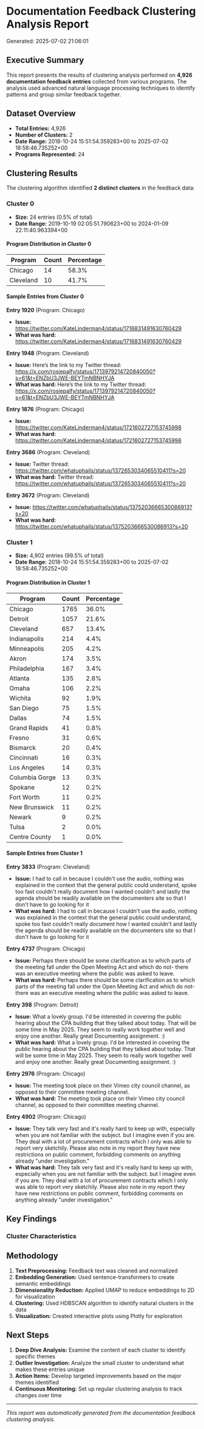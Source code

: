 # Documentation Feedback Clustering Analysis Report

Generated: 2025-07-02 21:06:01

## Executive Summary

This report presents the results of clustering analysis performed on **4,926 documentation feedback entries** collected from various programs. The analysis used advanced natural language processing techniques to identify patterns and group similar feedback together.

## Dataset Overview

- **Total Entries:** 4,926
- **Number of Clusters:** 2
- **Date Range:** 2018-10-24 15:51:54.359283+00 to 2025-07-02 18:58:46.735252+00
- **Programs Represented:** 24

## Clustering Results

The clustering algorithm identified **2 distinct clusters** in the feedback data:


### Cluster 0

- **Size:** 24 entries (0.5% of total)
- **Date Range:** 2019-10-19 02:05:51.790623+00 to 2024-01-09 22:11:40.963394+00

#### Program Distribution in Cluster 0

| Program | Count | Percentage |
|---------|-------|------------|
| Chicago | 14 | 58.3% |
| Cleveland | 10 | 41.7% |

#### Sample Entries from Cluster 0

**Entry 1920** (Program: Chicago)
- **Issue:** https://twitter.com/KateLinderman4/status/1716831491630760429
- **What was hard:** https://twitter.com/KateLinderman4/status/1716831491630760429

**Entry 1948** (Program: Cleveland)
- **Issue:** Here’s the link to my Twitter thread: https://x.com/rosiepalfy/status/1713979214720840050?s=61&t=ENZbU3JWE-BEYTmNBNHYJA
- **What was hard:** Here’s the link to my Twitter thread: https://x.com/rosiepalfy/status/1713979214720840050?s=61&t=ENZbU3JWE-BEYTmNBNHYJA

**Entry 1876** (Program: Chicago)
- **Issue:** https://twitter.com/KateLinderman4/status/1721602727153745998
- **What was hard:** https://twitter.com/KateLinderman4/status/1721602727153745998

**Entry 3686** (Program: Cleveland)
- **Issue:** Twitter thread:
https://twitter.com/whatuphails/status/1372653034065510411?s=20
- **What was hard:** Twitter thread:
https://twitter.com/whatuphails/status/1372653034065510411?s=20

**Entry 3672** (Program: Cleveland)
- **Issue:** https://twitter.com/whatuphails/status/1375203666530086913?s=20
- **What was hard:** https://twitter.com/whatuphails/status/1375203666530086913?s=20


### Cluster 1

- **Size:** 4,902 entries (99.5% of total)
- **Date Range:** 2018-10-24 15:51:54.359283+00 to 2025-07-02 18:58:46.735252+00

#### Program Distribution in Cluster 1

| Program | Count | Percentage |
|---------|-------|------------|
| Chicago | 1765 | 36.0% |
| Detroit | 1057 | 21.6% |
| Cleveland | 657 | 13.4% |
| Indianapolis | 214 | 4.4% |
| Minneapolis | 205 | 4.2% |
| Akron | 174 | 3.5% |
| Philadelphia | 167 | 3.4% |
| Atlanta | 135 | 2.8% |
| Omaha | 106 | 2.2% |
| Wichita | 92 | 1.9% |
| San Diego | 75 | 1.5% |
| Dallas | 74 | 1.5% |
| Grand Rapids | 41 | 0.8% |
| Fresno | 31 | 0.6% |
| Bismarck | 20 | 0.4% |
| Cincinnati | 16 | 0.3% |
| Los Angeles | 14 | 0.3% |
| Columbia Gorge | 13 | 0.3% |
| Spokane | 12 | 0.2% |
| Fort Worth | 11 | 0.2% |
| New Brunswick | 11 | 0.2% |
| Newark | 9 | 0.2% |
| Tulsa | 2 | 0.0% |
| Centre County | 1 | 0.0% |

#### Sample Entries from Cluster 1

**Entry 3833** (Program: Cleveland)
- **Issue:** I had to call in because I couldn't use the audio, nothing was explained in the context that the general public could understand, spoke too fast couldn't really document how I wanted couldn't and lastly the agenda should be readily available on the documenters site so that I don't have to go looking for it
- **What was hard:** I had to call in because I couldn't use the audio, nothing was explained in the context that the general public could understand, spoke too fast couldn't really document how I wanted couldn't and lastly the agenda should be readily available on the documenters site so that I don't have to go looking for it

**Entry 4737** (Program: Chicago)
- **Issue:** Perhaps there should be some clarification as to which parts of the meeting fall under the Open Meeting Act and which do not- there was an executive meeting where the public was asked to leave.
- **What was hard:** Perhaps there should be some clarification as to which parts of the meeting fall under the Open Meeting Act and which do not- there was an executive meeting where the public was asked to leave.

**Entry 398** (Program: Detroit)
- **Issue:** What a lovely group. I'd be interested in covering the public hearing about the CPA building that they talked about today. That will be some time in May 2025. They seem to really work together well and enjoy one another. Really great Documenting assignment. :)
- **What was hard:** What a lovely group. I'd be interested in covering the public hearing about the CPA building that they talked about today. That will be some time in May 2025. They seem to really work together well and enjoy one another. Really great Documenting assignment. :)

**Entry 2976** (Program: Chicago)
- **Issue:** The meeting took place on their Vimeo city council channel, as opposed to their committee meeting channel.
- **What was hard:** The meeting took place on their Vimeo city council channel, as opposed to their committee meeting channel.

**Entry 4902** (Program: Chicago)
- **Issue:** They talk very fast and it's really hard to keep up with,  especially when you are not familiar with the subject. but I imagine even if you are. They deal with a lot of procurement contracts which I only was able to report very sketchily. Please also note in my report they have new restrictions on public comment, forbidding comments on anything already "under investigation."
- **What was hard:** They talk very fast and it's really hard to keep up with,  especially when you are not familiar with the subject. but I imagine even if you are. They deal with a lot of procurement contracts which I only was able to report very sketchily. Please also note in my report they have new restrictions on public comment, forbidding comments on anything already "under investigation."


## Key Findings

### Cluster Characteristics


## Methodology

1. **Text Preprocessing:** Feedback text was cleaned and normalized
2. **Embedding Generation:** Used sentence-transformers to create semantic embeddings
3. **Dimensionality Reduction:** Applied UMAP to reduce embeddings to 2D for visualization
4. **Clustering:** Used HDBSCAN algorithm to identify natural clusters in the data
5. **Visualization:** Created interactive plots using Plotly for exploration

## Next Steps

1. **Deep Dive Analysis:** Examine the content of each cluster to identify specific themes
2. **Outlier Investigation:** Analyze the small cluster to understand what makes these entries unique
3. **Action Items:** Develop targeted improvements based on the major themes identified
4. **Continuous Monitoring:** Set up regular clustering analysis to track changes over time

---

*This report was automatically generated from the documentation feedback clustering analysis.*
